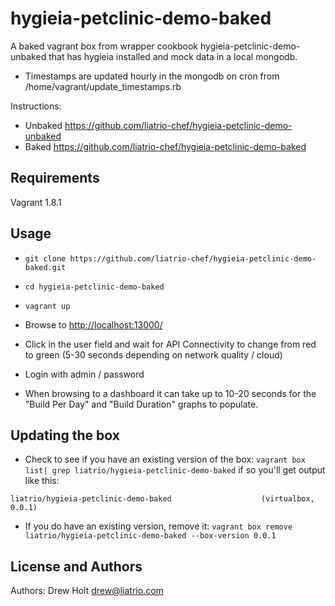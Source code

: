hygieia-petclinic-demo-baked
========================
A baked vagrant box from wrapper cookbook hygieia-petclinic-demo-unbaked that has hygieia installed and mock data in a local mongodb.

* Timestamps are updated hourly in the mongodb on cron from /home/vagrant/update_timestamps.rb

Instructions:
* Unbaked https://github.com/liatrio-chef/hygieia-petclinic-demo-unbaked
* Baked https://github.com/liatrio-chef/hygieia-petclinic-demo-baked

Requirements
------------
Vagrant 1.8.1

Usage
-----

* `git clone https://github.com/liatrio-chef/hygieia-petclinic-demo-baked.git`

* `cd hygieia-petclinic-demo-baked`

*  `vagrant up`

* Browse to [http://localhost:13000/](http://localhost:13000/)

* Click in the user field and wait for API Connectivity to change from red to green (5-30 seconds depending on network quality / cloud)

* Login with admin / password

* When browsing to a dashboard it can take up to 10-20 seconds for the "Build Per Day" and "Build Duration" graphs to populate.

Updating the box
------------------
* Check to see if you have an existing version of the box: `vagrant box list| grep liatrio/hygieia-petclinic-demo-baked` if so you'll get output like this:
```
liatrio/hygieia-petclinic-demo-baked                    (virtualbox, 0.0.1)
```

* If you do have an existing version, remove it: `vagrant box remove liatrio/hygieia-petclinic-demo-baked --box-version 0.0.1`

License and Authors
-------------------
Authors: Drew Holt <drew@liatrio.com>
